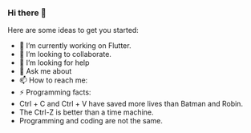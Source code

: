 ### Hi there 👋

Here are some ideas to get you started:

- 🔭 I’m currently working on Flutter.
- 👯 I’m looking to collaborate.
- 🤔 I’m looking for help
- 💬 Ask me about
- 📫 How to reach me:
- ⚡ Programming facts: 
- Ctrl + C and Ctrl + V have saved more lives than Batman and Robin.
- The Ctrl-Z is better than a time machine.
- Programming and coding are not the same.

 
    



